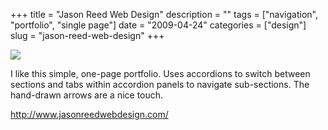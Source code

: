+++
title = "Jason Reed Web Design"
description = ""
tags = ["navigation", "portfolio", "single page"]
date = "2009-04-24"
categories = ["design"]
slug = "jason-reed-web-design"
+++


 

  <div id="screens-thumbs" class="clearfix">
    <div class="txt-center" id="design-submission"><a href="http://www.jasonreedwebdesign.com/"><img id='bluga-thumbnail-1576' class='bluga-thumbnail large' src='http://media.konigi.com/bluga/
wt49f1d692cad34_0.jpg'/></a></div>  
  </div>   
<p>I like this simple, one-page portfolio. Uses accordions to switch between sections and tabs within accordion panels to navigate sub-sections. The hand-drawn arrows are a nice touch.</p>
<p><a href="http://www.jasonreedwebdesign.com/">http://www.jasonreedwebdesign.com/</a></p>




